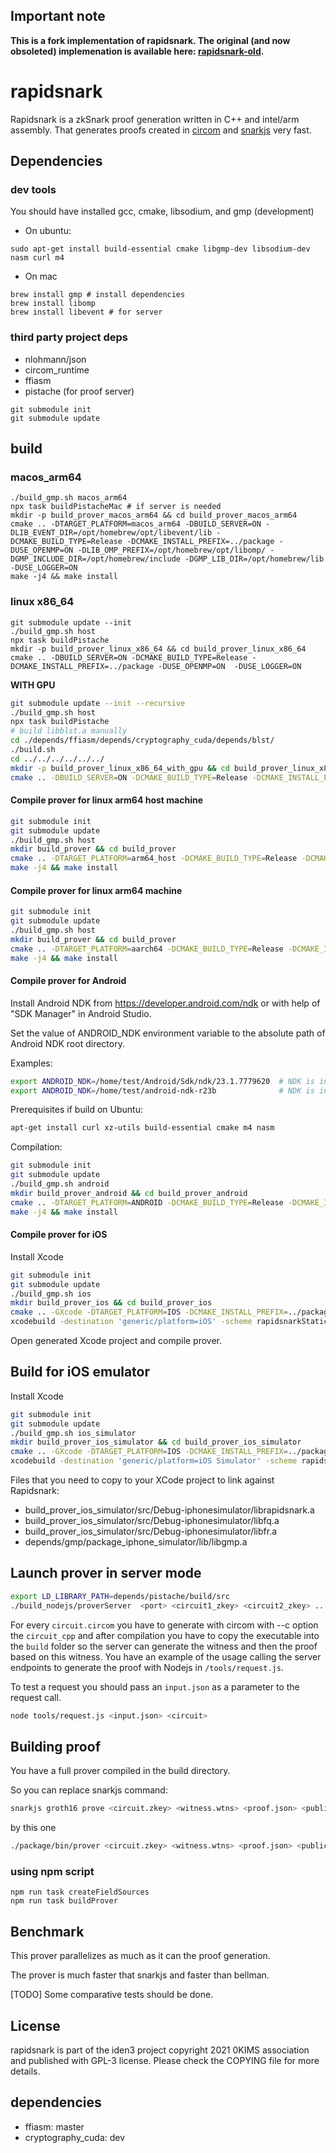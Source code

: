 ## Important note

**This is a fork implementation of rapidsnark. The original (and now obsoleted) implemenation is available here: [rapidsnark-old](https://github.com/iden3/rapidsnark-old).**

# rapidsnark

Rapidsnark is a zkSnark proof generation written in C++ and intel/arm assembly. That generates proofs created in [circom](https://github.com/iden3/snarkjs) and [snarkjs](https://github.com/iden3/circom) very fast.

## Dependencies
### dev tools

You should have installed gcc, cmake, libsodium, and gmp (development)

- On ubuntu:

```
sudo apt-get install build-essential cmake libgmp-dev libsodium-dev nasm curl m4
```
- On mac
```
brew install gmp # install dependencies
brew install libomp
brew install libevent # for server
```

### third party project deps
- nlohmann/json
- circom_runtime
- ffiasm
- pistache (for proof server)
```
git submodule init
git submodule update
```

## build
### macos_arm64
```
./build_gmp.sh macos_arm64
npx task buildPistacheMac # if server is needed
mkdir -p build_prover_macos_arm64 && cd build_prover_macos_arm64
cmake .. -DTARGET_PLATFORM=macos_arm64 -DBUILD_SERVER=ON -DLIB_EVENT_DIR=/opt/homebrew/opt/libevent/lib -DCMAKE_BUILD_TYPE=Release -DCMAKE_INSTALL_PREFIX=../package -DUSE_OPENMP=ON -DLIB_OMP_PREFIX=/opt/homebrew/opt/libomp/ -DGMP_INCLUDE_DIR=/opt/homebrew/include -DGMP_LIB_DIR=/opt/homebrew/lib  -DUSE_LOGGER=ON
make -j4 && make install
```

### linux x86_64
```
git submodule update --init
./build_gmp.sh host
npx task buildPistache
mkdir -p build_prover_linux_x86_64 && cd build_prover_linux_x86_64
cmake .. -DBUILD_SERVER=ON -DCMAKE_BUILD_TYPE=Release -DCMAKE_INSTALL_PREFIX=../package -DUSE_OPENMP=ON  -DUSE_LOGGER=ON
```

**WITH GPU**

```sh
git submodule update --init --recursive
./build_gmp.sh host
npx task buildPistache
# build libblst.a manually
cd ./depends/ffiasm/depends/cryptography_cuda/depends/blst/
./build.sh
cd ../../../../../../
mkdir -p build_prover_linux_x86_64_with_gpu && cd build_prover_linux_x86_64_with_gpu
cmake .. -DBUILD_SERVER=ON -DCMAKE_BUILD_TYPE=Release -DCMAKE_INSTALL_PREFIX=../package -DUSE_OPENMP=ON  -DUSE_LOGGER=ON -DUSE_CUDA=ON
```

#### Compile prover for linux arm64 host machine

```sh
git submodule init
git submodule update
./build_gmp.sh host
mkdir build_prover && cd build_prover
cmake .. -DTARGET_PLATFORM=arm64_host -DCMAKE_BUILD_TYPE=Release -DCMAKE_INSTALL_PREFIX=../package
make -j4 && make install
```

#### Compile prover for linux arm64 machine

```sh
git submodule init
git submodule update
./build_gmp.sh host
mkdir build_prover && cd build_prover
cmake .. -DTARGET_PLATFORM=aarch64 -DCMAKE_BUILD_TYPE=Release -DCMAKE_INSTALL_PREFIX=../package_aarch64
make -j4 && make install
```

#### Compile prover for Android

Install Android NDK from https://developer.android.com/ndk or with help of "SDK Manager" in Android Studio.

Set the value of ANDROID_NDK environment variable to the absolute path of Android NDK root directory.

Examples:

```sh
export ANDROID_NDK=/home/test/Android/Sdk/ndk/23.1.7779620  # NDK is installed by "SDK Manager" in Android Studio.
export ANDROID_NDK=/home/test/android-ndk-r23b              # NDK is installed as a stand-alone package.
```

Prerequisites if build on Ubuntu:

```sh
apt-get install curl xz-utils build-essential cmake m4 nasm
```

Compilation:

```sh
git submodule init
git submodule update
./build_gmp.sh android
mkdir build_prover_android && cd build_prover_android
cmake .. -DTARGET_PLATFORM=ANDROID -DCMAKE_BUILD_TYPE=Release -DCMAKE_INSTALL_PREFIX=../package_android
make -j4 && make install
```

#### Compile prover for iOS

Install Xcode

```sh
git submodule init
git submodule update
./build_gmp.sh ios
mkdir build_prover_ios && cd build_prover_ios
cmake .. -GXcode -DTARGET_PLATFORM=IOS -DCMAKE_INSTALL_PREFIX=../package_ios
xcodebuild -destination 'generic/platform=iOS' -scheme rapidsnarkStatic -project rapidsnark.xcodeproj -configuration Release
```
Open generated Xcode project and compile prover.

## Build for iOS emulator

Install Xcode

```sh
git submodule init
git submodule update
./build_gmp.sh ios_simulator
mkdir build_prover_ios_simulator && cd build_prover_ios_simulator
cmake .. -GXcode -DTARGET_PLATFORM=IOS -DCMAKE_INSTALL_PREFIX=../package_ios_simulator -DUSE_ASM=NO
xcodebuild -destination 'generic/platform=iOS Simulator' -scheme rapidsnarkStatic -project rapidsnark.xcodeproj
```

Files that you need to copy to your XCode project to link against Rapidsnark:
* build_prover_ios_simulator/src/Debug-iphonesimulator/librapidsnark.a
* build_prover_ios_simulator/src/Debug-iphonesimulator/libfq.a
* build_prover_ios_simulator/src/Debug-iphonesimulator/libfr.a
* depends/gmp/package_iphone_simulator/lib/libgmp.a


## Launch prover in server mode
```sh
export LD_LIBRARY_PATH=depends/pistache/build/src
./build_nodejs/proverServer  <port> <circuit1_zkey> <circuit2_zkey> ... <circuitN_zkey>
```

For every `circuit.circom` you have to generate with circom with --c option the `circuit_cpp` and after compilation you have to copy the executable into the `build` folder so the server can generate the witness and then the proof based on this witness.
You have an example of the usage calling the server endpoints to generate the proof with Nodejs in `/tools/request.js`.

To test a request you should pass an `input.json` as a parameter to the request call.
```sh
node tools/request.js <input.json> <circuit>
```


## Building proof

You have a full prover compiled in the build directory.

So you can replace snarkjs command:

```sh
snarkjs groth16 prove <circuit.zkey> <witness.wtns> <proof.json> <public.json>
```

by this one
```sh
./package/bin/prover <circuit.zkey> <witness.wtns> <proof.json> <public.json>
```


### using npm script
```
npm run task createFieldSources
npm run task buildProver
```
## Benchmark

This prover parallelizes as much as it can the proof generation.

The prover is much faster that snarkjs and faster than bellman.

[TODO] Some comparative tests should be done.


## License

rapidsnark is part of the iden3 project copyright 2021 0KIMS association and published with GPL-3 license. Please check the COPYING file for more details.



## dependencies
- ffiasm: master
- cryptography_cuda: dev
